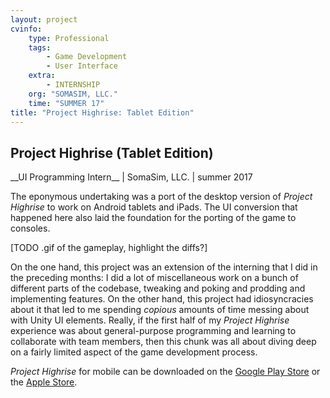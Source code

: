 ```yaml
---
layout: project
cvinfo:
    type: Professional
    tags:
        - Game Development
        - User Interface
    extra:
        - INTERNSHIP
    org: "SOMASIM, LLC."
    time: "SUMMER 17"
title: "Project Highrise: Tablet Edition"
---
```


## Project Highrise (Tablet Edition)

<span class="gray">
__UI Programming Intern__
| SomaSim, LLC.
| summer 2017
</span>

The eponymous undertaking was a port of the desktop version of _Project
Highrise_ to work on Android tablets and iPads. The UI conversion that
happened here also laid the foundation for the porting of the game to
consoles.

[TODO .gif of the gameplay, highlight the diffs?]

On the one hand, this project was an extension of the interning that I
did in the preceding months: I did a lot of miscellaneous work on a
bunch of different parts of the codebase, tweaking and poking and
prodding and implementing features. On the other hand, this project had
idiosyncracies about it that led to me spending _copious_ amounts of
time messing about with Unity UI elements. Really, if the first half of
my _Project Highrise_ experience was about general-purpose programming
and learning to collaborate with team members, then this chunk was all
about diving deep on a fairly limited aspect of the game development
process.

_Project Highrise_ for mobile can be downloaded on the [Google Play
Store][1] or the [Apple Store][2].

[1]: https://play.google.com/store/apps/details?id=com.kalypsomedia.projecthighrise
[2]: https://apps.apple.com/us/app/project-highrise/id1277095117
